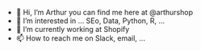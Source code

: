 - 👋 Hi, I’m Arthur you can find me here at @arthurshop
- 👀 I’m interested in ... SEo, Data, Python, R, ...
- 🌱 I’m currently working at Shopify
- 📫 How to reach me on Slack, email, ...
